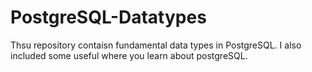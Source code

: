 # PostgreSQL-Datatypes
Thsu repository contaisn fundamental data types in PostgreSQL. I also included some useful where you learn about postgreSQL.
